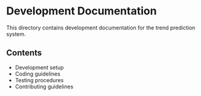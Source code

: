 # Development Documentation

This directory contains development documentation for the trend prediction system.

## Contents

- Development setup
- Coding guidelines
- Testing procedures
- Contributing guidelines